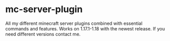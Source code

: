 # mc-server-plugin
All my different minecraft server plugins combined with essential commands and features. Works on 1.17.1-1.18 with the newest release. If you need different versions contact me.
